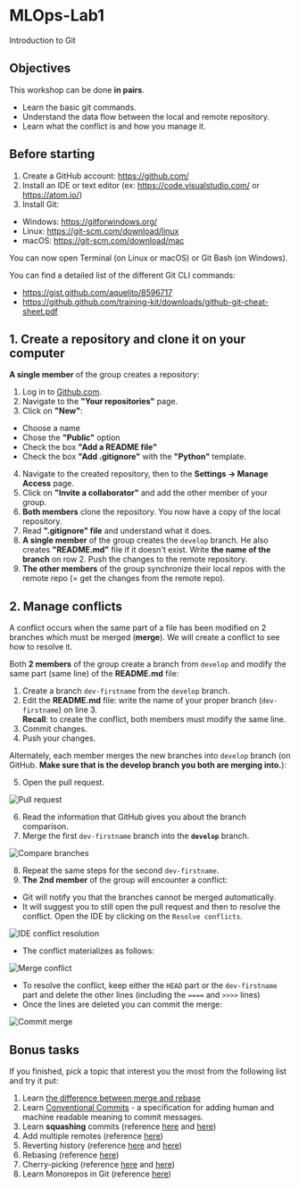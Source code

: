 # MLOps-Lab1

Introduction to Git

## Objectives

This workshop can be done **in pairs**.

- Learn the basic git commands.
- Understand the data flow between the local and remote repository.
- Learn what the conflict is and how you manage it. 

## Before starting

1. Create a GitHub account: https://github.com/
2. Install an IDE or text editor (ex: https://code.visualstudio.com/ or https://atom.io/)
3. Install Git:

  - Windows: https://gitforwindows.org/
  - Linux: https://git-scm.com/download/linux
  - macOS: https://git-scm.com/download/mac

  You can now open Terminal (on Linux or macOS) or Git Bash (on Windows).

  You can find a detailed list of the different Git CLI commands:
  - https://gist.github.com/aquelito/8596717
  - https://github.github.com/training-kit/downloads/github-git-cheat-sheet.pdf

## 1. Create a repository and clone it on your computer

**A single member** of the group creates a repository:

1. Log in to [Github.com](https://github.com/).
2. Navigate to the **"Your repositories"** page.
3. Click on **"New"**:
  - Choose a name
  - Chose the **"Public"** option
  - Check the box **"Add a README file"**
  - Check the box **"Add .gitignore"** with the **"Python"** template.
4. Navigate to the created repository, then to the **Settings → Manage Access** page.
5. Click on **"Invite a collaborator"** and add the other member of your group.
6. **Both members** clone the repository. You now have a copy of the local repository.
7. Read **".gitignore" file**  and understand what it does.
8. **A single member** of the group creates the `develop` branch. He also creates **"README.md"** file if it doesn't exist. Write **the name of the branch** on row 2. Push the changes to the remote repository. 
9. **The other members** of the group synchronize their local repos with the remote repo (= get the changes from the remote repo).

## 2. Manage conflicts

A conflict occurs when the same part of a file has been modified on 2 branches which must be merged (**merge**). We will create a conflict to see how to resolve it.

Both **2 members** of the group create a branch from `develop` and modify the same part (same line) of the **README.md** file:

1. Create a branch `dev-firstname` from the `develop` branch.
2. Edit the **README.md** file: write the name of your proper branch (`dev-firstname`) on line 3.   
**Recall**: to create the conflict, both members must modify the same line.   
3. Commit changes.
4. Push your changes.

Alternately, each member merges the new branches into `develop` branch (on GitHub. **Make sure that is the develop branch you both are merging into.**):

5. Open the pull request.

  ![Pull request](image/pull_request.png)

6. Read the information that GitHub gives you about the branch comparison.
7. Merge the first `dev-firstname` branch into the **`develop`** branch.

  ![Compare branches](image/compare_branches.png)

8. Repeat the same steps for the second `dev-firstname`.
9. **The 2nd member** of the group will encounter a conflict:
  - Git will notify you that the branches cannot be merged automatically.
  - It will suggest you to still open the pull request and then to resolve the conflict. Open the IDE by clicking on the `Resolve conflicts`.

  ![IDE conflict resolution](image/ide_conflict_resolution.png)

  - The conflict materializes as follows:
  
  ![Merge conflict](image/merge.png)

  - To resolve the conflict, keep either the `HEAD` part or the `dev-firstname` part and delete the other lines (including the `====` and `>>>>` lines)
  - Once the lines are deleted you can commit the merge:

  ![Commit merge](image/commit_merge.png)

## Bonus tasks

If you finished, pick a topic that interest you the most from the following list and try it put:

1. Learn [the difference between merge and rebase](https://dzone.com/articles/merging-vs-rebasing)
2. Learn [Conventional Commits](https://www.conventionalcommits.org/en/v1.0.0-beta.2/) - a specification for adding human and machine readable meaning to commit messages.
3. Learn **squashing** commits (reference [here](https://git-scm.com/book/en/v2/Git-Tools-Rewriting-History) and [here](https://stackoverflow.com/questions/5189560/squash-my-last-x-commits-together-using-git))
4. Add multiple remotes (reference [here](https://git-scm.com/book/en/v2/Git-Basics-Working-with-Remotes))
5. Reverting history (reference [here](https://gist.github.com/gunjanpatel/18f9e4d1eb609597c50c2118e416e6a6) and [here](https://stackoverflow.com/questions/1270514/undoing-a-git-push))
6. Rebasing (reference [here](https://git-scm.com/book/en/v2/Git-Branching-Rebasing))
7. Cherry-picking (reference [here](https://git-scm.com/docs/git-cherry-pick) and [here](https://git-scm.com/docs/git-cherry-pick))
8. Learn Monorepos in Git (reference [here](https://www.atlassian.com/git/tutorials/monorepos))
